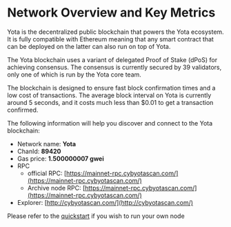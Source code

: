 # Network Overview and Key Metrics

Yota is the decentralized public blockchain that powers the Yota ecosystem. It is fully compatible with Ethereum meaning that any smart contract that can be deployed on the latter can also run on top of Yota.

The Yota blockchain uses a variant of delegated Proof of Stake \(dPoS\) for achieving consensus. The consensus is currently secured by 39 validators, only one of which is run by the Yota core team.

The blockchain is designed to ensure fast block confirmation times and a low cost of transactions. The average block interval on Yota is currently around 5 seconds, and it costs much less than $0.01 to get a transaction confirmed.

The following information will help you discover and connect to the Yota blockchain:   

* Network name: **Yota**
* ChanId: **89420**
* Gas price: **1.500000007 gwei**
* RPC
  * official RPC: [https://mainnet-rpc.cybyotascan.com/](https://mainnet-rpc.cybyotascan.com/)
  * Archive node RPC:  [https://mainnet-rpc.cybyotascan.com/](https://mainnet-rpc.cybyotascan.com/)
* Explorer: [http://cybyotascan.com/](http://cybyotascan.com/)

Please refer to the [quickstart](https://github.com/Zedscan/CoinNetwork/tree/master/node-example) if you wish to run your own node


